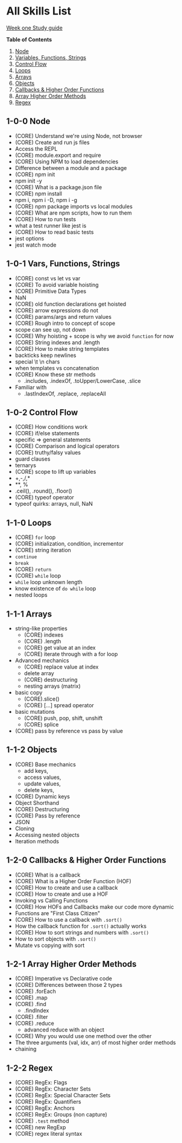 # All Skills List

[Week one Study guide](https://github.com/The-Marcy-Lab-School/2023-Fall-Curriculum/blob/main/mod-1/study-guides/week-1-study-guide.md)


**Table of Contents**
1. [Node](#1-0-0-node)
2. [Variables, Functions, Strings](#1-0-1-vars-functions-strings)
3. [Control Flow](#1-0-2-control-flow)
4. [Loops](#1-1-0-loops)
5. [Arrays](#1-1-1-arrays)
6. [Objects](#1-1-2-objects)
7. [Callbacks & Higher Order Functions](#1-2-0-callbacks--higher-order-functions)
8. [Array Higher Order Methods](#1-2-1-array-higher-order-methods)
9. [Regex](#1-2-2-regex)

## 1-0-0 Node

- (CORE) Understand we're using Node, not browser
- (CORE) Create and run js files
- Access the REPL
- (CORE) module.export and require
- (CORE) Using NPM to load dependencies
- Difference between a module and a package
- (CORE) npm init
- npm init -y
- (CORE) What is a package.json file
- (CORE) npm install
- npm i, npm i -D, npm i -g
- (CORE) npm package imports vs local modules
- (CORE) What are npm scripts, how to run them
- (CORE) How to run tests
- what a test runner like jest is
- (CORE) How to read basic tests
- jest options
- jest watch mode

## 1-0-1 Vars, Functions, Strings

- (CORE) const vs let vs var
- (CORE) To avoid variable hoisting
- (CORE) Primitive Data Types
- NaN
- (CORE) old function declarations get hoisted
- (CORE) arrow expressions do not
- (CORE) params/args and return values
- (CORE) Rough intro to concept of scope
- scope can see up, not down
- (CORE) Why hoisting + scope is why we avoid `function` for now
- (CORE) String indexes and .length
- (CORE) How to make string templates
- backticks keep newlines
- special \t \n chars
- when templates vs concatenation
- (CORE) Know these str methods
  - .includes, .indexOf, .toUpper/LowerCase, .slice
- Familiar with
  - .lastIndexOf, .replace, .replaceAll

## 1-0-2 Control Flow

- (CORE) How conditions work
- (CORE) if/else statements
- specific => general statements
- (CORE) Comparison and logical operators
- (CORE) truthy/falsy values
- guard clauses
- ternarys
- (CORE) scope to lift up variables
- +,-,/,*
- **, %
- .ceil(), .round(), .floor()
- (CORE) typeof operator
- typeof quirks: arrays, null, NaN

## 1-1-0 Loops

- (CORE) `for` loop
- (CORE) initialization, condition, incrementor	
- (CORE) string iteration
- `continue`
- `break`
- (CORE) `return`
- (CORE) `while` loop
- `while` loop unknown length
- know existence of `do while` loop
- nested loops

## 1-1-1 Arrays

- string-like properties
  - (CORE) indexes
  - (CORE) .length
  - (CORE) get value at an index
  - (CORE) iterate through with a for loop
- Advanced mechanics
  - (CORE) replace value at index
  - delete array
  - (CORE) destructuring
  - nesting arrays (matrix)
- basic copy
  - (CORE).slice()
  - (CORE) [...] spread operator
- basic mutations
  - (CORE) push, pop, shift, unshift
  - (CORE) splice
- (CORE) pass by reference vs pass by value

## 1-1-2 Objects

- (CORE) Base mechanics
  - add keys,
  - access values,
  - update values,
  - delete keys,
- (CORE) Dynamic keys
- Object Shorthand
- (CORE) Destructuring
- (CORE) Pass by reference
- JSON
- Cloning
- Accessing nested objects
- Iteration methods

## 1-2-0 Callbacks & Higher Order Functions

- (CORE) What is a callback
- (CORE) What is a Higher Order Function (HOF)
- (CORE) How to create and use a callback
- (CORE) How to create and use a HOF
- Invoking vs Calling Functions
- (CORE) How HOFs and Callbacks make our code more dynamic
- Functions are "First Class Citizen"
- (CORE) How to use a callback with `.sort()`
- How the callback function for `.sort()` actually works
- (CORE) How to sort strings and numbers with `.sort()`
- How to sort objects with `.sort()`
- Mutate vs copying with sort

## 1-2-1 Array Higher Order Methods

- (CORE) Imperative vs Declarative code
- (CORE) Differences between those 2 types
- (CORE) .forEach
- (CORE) .map
- (CORE) .find
  - .findIndex
- (CORE) .filter
- (CORE) .reduce
  - advanced reduce with an object
- (CORE) Why you would use one method over the other
- The three arguments (val, idx, arr) of most higher order methods
- chaining

## 1-2-2 Regex

- (CORE) RegEx: Flags
- (CORE) RegEx: Character Sets
- (CORE) RegEx: Special Character Sets
- (CORE) RegEx: Quantifiers
- (CORE) RegEx: Anchors
- (CORE) RegEx: Groups (non capture)
- (CORE) `.test` method
- (CORE) new RegExp
- (CORE) regex literal syntax